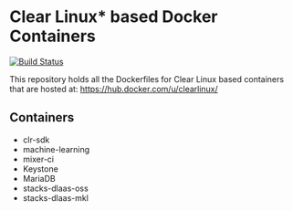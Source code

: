 Clear Linux* based Docker Containers
====================================
[![Build Status](https://travis-ci.org/clearlinux/dockerfiles.svg?branch=master)](https://travis-ci.org/clearlinux/dockerfiles)

This repository holds all the Dockerfiles for Clear Linux based containers that are hosted at:
https://hub.docker.com/u/clearlinux/

Containers
----------
- clr-sdk
- machine-learning
- mixer-ci
- Keystone
- MariaDB
- stacks-dlaas-oss
- stacks-dlaas-mkl
